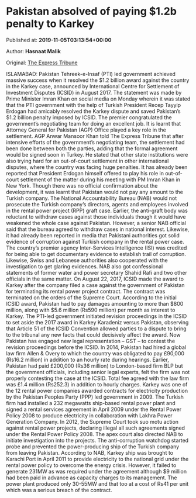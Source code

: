 
# Pakistan absolved of paying $1.2b penalty to Karkey

Published at: **2019-11-05T03:13:54+00:00**

Author: **Hasnaat Malik**

Original: [The Express Tribune](https://tribune.com.pk/story/2093660/2-pakistan-absolved-paying-1-2b-penalty-karkey/)

ISLAMABAD: Pakistan Tehreek-e-Insaf (PTI) led government achieved massive success when it resolved the $1.2 billion award against the country in the Karkey case, announced by International Centre for Settlement of Investment Disputes (ICSID) in August 2017.
The statement was made by Prime Minister Imran Khan on social media on Monday wherein it was stated that the PTI government with the help of Turkish President Recep Tayyip Erdogan had amicably resolved the Karkey dispute and saved Pakistan’s $1.2 billion penalty imposed by ICSID.
The premier congratulated the government’s negotiating team for doing an excellent job.
It is learnt that Attorney General for Pakistan (AGP) Office played a key role in the settlement.
AGP Anwar Mansoor Khan told The Express Tribune that after intensive efforts of the government’s negotiating team, the settlement had been done between both the parties, adding that the formal agreement would be signed soon in Turkey.
He stated that other state institutions were also trying hard for an out-of-court settlement in other international disputes, where the country was facing huge penalties.
It has already been reported that President Erdogan himself offered to play his role in out-of-court settlement of the matter during his meeting with PM Imran Khan in New York.
Though there was no official confirmation about the development, it was learnt that Pakistan would not pay any amount to the Turkish company.
The National Accountability Bureau (NAB) would not prosecute the Turkish company’s directors, agents and employees involved in the rental power project (RPP) graft case.
Earlier, the anti-graft body was reluctant to withdraw cases against those individuals though it would have weakened the whole case against Pakistan. However, a senior NAB official said that the bureau agreed to withdraw cases in national interest.
Likewise, it had already been reported in media that Pakistani authorities got solid evidence of corruption against Turkish company in the rental power case.
The country’s premier agency Inter-Services Intelligence (ISI) was credited for being able to get documentary evidence to establish trail of corruption. Likewise, Swiss and Lebanese authorities also cooperated with the investigation to get glaring evidences.
NAB also got confessional statements of former water and power secretary Shahid Rafi and two other officials in the same matter.
On August 22, 2017, ICSID made the award to Karkey after the company filed a case against the government of Pakistan for terminating its rental power project contract. The contract was terminated on the orders of the Supreme Court.
According to the initial ICSID award, Pakistan had to pay damages amounting to more than $800 million, along with $5.6 million (Rs590 million) per month as interest to Karkey.
The PTI-led government initiated revision proceedings in the ICSID to set aside the 2017 award in Karkey Karadeniz versus Pakistan, observing that Article 51 of the ICSID Convention allowed parties to a dispute to bring to the tribunal any new facts that could decisively affect the award.
Now Pakistan has engaged new legal representation – GST – to contest the revision proceedings before the ICSID.
In 2014, Pakistan had hired a global law firm Allen & Overy to which the country was obligated to pay £90,000 (Rs16.2 million) in addition to an hourly rate during hearings.
Earlier, Pakistan had paid £200,000 (Rs36 million) to London-based firm BLP but the government officials, including senior legal experts, felt the firm was not properly contesting the case at the ICSID. Total fee agreed with the law firm was £1.4 million (Rs252.3) in addition to hourly charges.
Karkey was one of the 12 rental power companies awarded contracts for electricity production by the Pakistan Peoples Party (PPP) led government in 2009.
The Turkish firm had installed a 232 megawatts ship-based rental power plant and signed a rental services agreement in April 2009 under the Rental Power Policy 2008 to produce electricity in collaboration with Lakhra Power Generation Company.
In 2012, the Supreme Court took suo motu action against rental power projects, declaring illegal all such agreements signed under the Rental Power Policy 2008.
The apex court also directed NAB to initiate investigation into the projects. The anti-corruption watchdog started probe and prevented the power-producing ship of the Turkish company from leaving Pakistan.
According to NAB, Karkey ship was brought to Karachi Port in April 2011 to provide electricity to the national grid under the rental power policy to overcome the energy crisis.
However, it failed to generate 231MW as was required under the agreement although $9 million had been paid in advance as capacity charges to its management.
The power plant produced only 30-55MW and that too at a cost of Rs41 per unit which was a serious breach of the contract.
